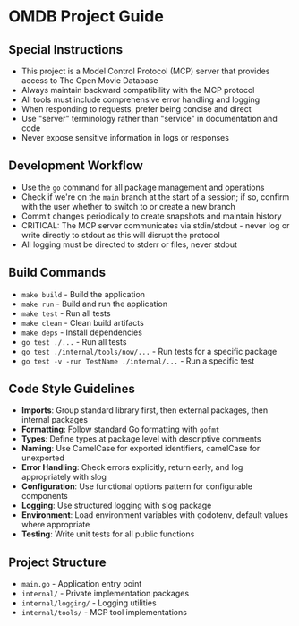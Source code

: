 # OMDB Project Guide

## Special Instructions
- This project is a Model Control Protocol (MCP) server that provides access to The Open Movie Database
- Always maintain backward compatibility with the MCP protocol
- All tools must include comprehensive error handling and logging
- When responding to requests, prefer being concise and direct
- Use "server" terminology rather than "service" in documentation and code
- Never expose sensitive information in logs or responses

## Development Workflow
- Use the `go` command for all package management and operations
- Check if we're on the `main` branch at the start of a session; if so, confirm with the user whether to switch to or create a new branch
- Commit changes periodically to create snapshots and maintain history
- CRITICAL: The MCP server communicates via stdin/stdout - never log or write directly to stdout as this will disrupt the protocol
- All logging must be directed to stderr or files, never stdout

## Build Commands
- `make build` - Build the application
- `make run` - Build and run the application
- `make test` - Run all tests
- `make clean` - Clean build artifacts
- `make deps` - Install dependencies
- `go test ./...` - Run all tests
- `go test ./internal/tools/now/...` - Run tests for a specific package
- `go test -v -run TestName ./internal/...` - Run a specific test

## Code Style Guidelines
- **Imports**: Group standard library first, then external packages, then internal packages
- **Formatting**: Follow standard Go formatting with `gofmt`
- **Types**: Define types at package level with descriptive comments
- **Naming**: Use CamelCase for exported identifiers, camelCase for unexported
- **Error Handling**: Check errors explicitly, return early, and log appropriately with slog
- **Configuration**: Use functional options pattern for configurable components
- **Logging**: Use structured logging with slog package
- **Environment**: Load environment variables with godotenv, default values where appropriate
- **Testing**: Write unit tests for all public functions

## Project Structure
- `main.go` - Application entry point
- `internal/` - Private implementation packages
- `internal/logging/` - Logging utilities
- `internal/tools/` - MCP tool implementations
